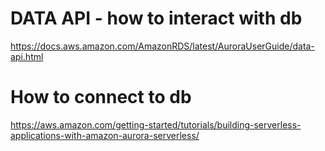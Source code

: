 

# DATA API - how to interact with db 
https://docs.aws.amazon.com/AmazonRDS/latest/AuroraUserGuide/data-api.html

# How to connect to db

https://aws.amazon.com/getting-started/tutorials/building-serverless-applications-with-amazon-aurora-serverless/